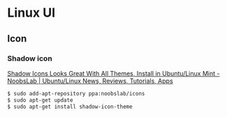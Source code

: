# Linux UI

## Icon

### Shadow icon

[Shadow Icons Looks Great With All Themes, Install in Ubuntu/Linux Mint - NoobsLab | Ubuntu/Linux News, Reviews, Tutorials, Apps](http://www.noobslab.com/2017/01/shadow-icons-looks-great-with-all.html)

```bash
$ sudo add-apt-repository ppa:noobslab/icons
$ sudo apt-get update
$ sudo apt-get install shadow-icon-theme
```